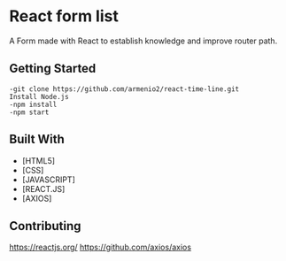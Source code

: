 # React form list

A Form made with React to establish knowledge and improve router path.

## Getting Started

```
-git clone https://github.com/armenio2/react-time-line.git
Install Node.js
-npm install
-npm start
```

## Built With

* [HTML5]
* [CSS]
* [JAVASCRIPT]
* [REACT.JS]
* [AXIOS]

## Contributing

https://reactjs.org/
https://github.com/axios/axios


